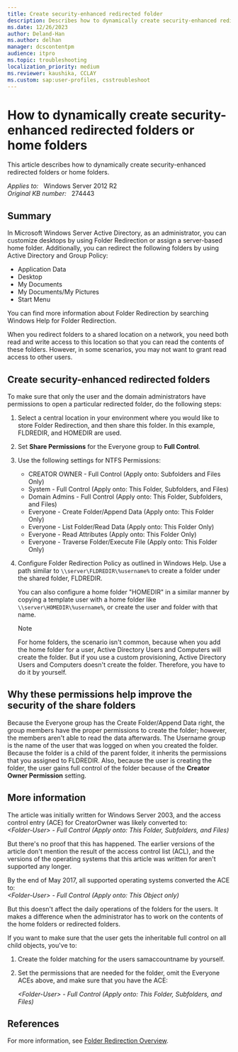 ```yaml
---
title: Create security-enhanced redirected folder
description: Describes how to dynamically create security-enhanced redirected folders or home folders.
ms.date: 12/26/2023
author: Deland-Han
ms.author: delhan
manager: dcscontentpm
audience: itpro
ms.topic: troubleshooting
localization_priority: medium
ms.reviewer: kaushika, CCLAY
ms.custom: sap:user-profiles, csstroubleshoot
---
```

# How to dynamically create security-enhanced redirected folders or home folders  

This article describes how to dynamically create security-enhanced redirected folders or home folders.

_Applies to:_ &nbsp; Windows Server 2012 R2  
_Original KB number:_ &nbsp; 274443

## Summary

In Microsoft Windows Server Active Directory, as an administrator, you can customize desktops by using Folder Redirection or assign a server-based home folder. Additionally, you can redirect the following folders by using Active Directory and Group Policy:

- Application Data
- Desktop
- My Documents
- My Documents/My Pictures
- Start Menu

You can find more information about Folder Redirection by searching Windows Help for Folder Redirection.

When you redirect folders to a shared location on a network, you need both read and write access to this location so that you can read the contents of these folders. However, in some scenarios, you may not want to grant read access to other users.

## Create security-enhanced redirected folders

To make sure that only the user and the domain administrators have permissions to open a particular redirected folder, do the following steps:

1. Select a central location in your environment where you would like to store Folder Redirection, and then share this folder. In this example, FLDREDIR, and HOMEDIR are used.
2. Set **Share Permissions** for the Everyone group to **Full Control**.
3. Use the following settings for NTFS Permissions:
   - CREATOR OWNER - Full Control (Apply onto: Subfolders and Files Only)
   - System - Full Control (Apply onto: This Folder, Subfolders, and Files)
   - Domain Admins - Full Control (Apply onto: This Folder, Subfolders, and Files)
   - Everyone - Create Folder/Append Data (Apply onto: This Folder Only)
   - Everyone - List Folder/Read Data (Apply onto: This Folder Only)
   - Everyone - Read Attributes (Apply onto: This Folder Only)
   - Everyone - Traverse Folder/Execute File (Apply onto: This Folder Only)

4. Configure Folder Redirection Policy as outlined in Windows Help. Use a path similar to `\\server\FLDREDIR\%username%` to create a folder under the shared folder, FLDREDIR.

    You can also configure a home folder "HOMEDIR" in a similar manner by copying a template user with a home folder like `\\server\HOMEDIR\%username%`, or create the user and folder with that name.

    > [!NOTE]
    > For home folders, the scenario isn't common, because when you add the home folder for a user, Active Directory Users and Computers will create the folder. But if you use a custom provisioning, Active Directory Users and Computers doesn't create the folder. Therefore, you have to do it by yourself.  

## Why these permissions help improve the security of the share folders

Because the Everyone group has the Create Folder/Append Data right, the group members have the proper permissions to create the folder; however, the members aren't able to read the data afterwards. The Username group is the name of the user that was logged on when you created the folder. Because the folder is a child of the parent folder, it inherits the permissions that you assigned to FLDREDIR. Also, because the user is creating the folder, the user gains full control of the folder because of the **Creator Owner Permission** setting.

## More information

The article was initially written for Windows Server 2003, and the access control entry (ACE) for CreatorOwner was likely converted to:  
*\<Folder-User> - Full Control (Apply onto: This Folder, Subfolders, and Files)*

But there's no proof that this has happened. The earlier versions of the article don't mention the result of the access control list (ACL), and the versions of the operating systems that this article was written for aren't supported any longer.

By the end of May 2017, all supported operating systems converted the ACE to:  
*\<Folder-User> - Full Control (Apply onto: This Object only)*

But this doesn't affect the daily operations of the folders for the users. It makes a difference when the administrator has to work on the contents of the home folders or redirected folders.

If you want to make sure that the user gets the inheritable full control on all child objects, you've to:

1. Create the folder matching for the users samaccountname by yourself.
2. Set the permissions that are needed for the folder, omit the Everyone ACEs above, and make sure that you have the ACE:

    *\<Folder-User> - Full Control (Apply onto: This Folder, Subfolders, and Files)*

## References

For more information, see [Folder Redirection Overview](/previous-versions/windows/it-pro/windows-server-2008-R2-and-2008/cc732275(v=ws.11)).
